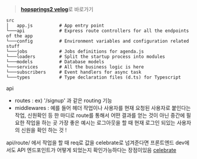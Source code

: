 > [**hopsprings2 velog**](https://velog.io/@hopsprings2/%EA%B2%AC%EA%B3%A0%ED%95%9C-node.js-%ED%94%84%EB%A1%9C%EC%A0%9D%ED%8A%B8-%EC%95%84%ED%82%A4%ED%85%8D%EC%B3%90-%EC%84%A4%EA%B3%84%ED%95%98%EA%B8%B0)로 바로가기

```
src
│   app.js          # App entry point
└───api             # Express route controllers for all the endpoints of the app
└───config          # Environment variables and configuration related stuff
└───jobs            # Jobs definitions for agenda.js
└───loaders         # Split the startup process into modules
└───models          # Database models
└───services        # All the business logic is here
└───subscribers     # Event handlers for async task
└───types           # Type declaration files (d.ts) for Typescript
```

api 
- routes : ex) '/signup' 과 같은 routing 기능
- middlewares : 예를 들어 헤더 작업이나 사용자를 현재 요청된 사용자로 붙인다는 작업, 신원확인 등
한 마디로 route를 통해서 어떤 결과를 얻는 것이 아닌 중간에 필요한 작업을 하는 곳
가장 좋은 예시는 로그아웃을 할 때 현재 로그인 되있는 사용자의 신원을 확인 하는 것 !

api/route/ 에서 작업을 할 때 req로 값을 celebrate로 넘겨준다면 프론트엔드 dev에서도 API 엔드포인트가 어떻게 되었는지 확인가능하다는 장점이있음
[celebrate](https://github.com/arb/celebrate)